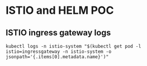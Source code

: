 # ISTIO and HELM POC
## ISTIO ingress gateway logs
`
kubectl logs -n istio-system "$(kubectl get pod -l istio=ingressgateway -n istio-system -o jsonpath='{.items[0].metadata.name}')"
`